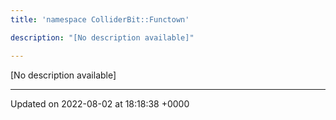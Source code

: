 ```yaml
---
title: 'namespace ColliderBit::Functown'

description: "[No description available]"

---
```







[No description available]






-------------------------------

Updated on 2022-08-02 at 18:18:38 +0000